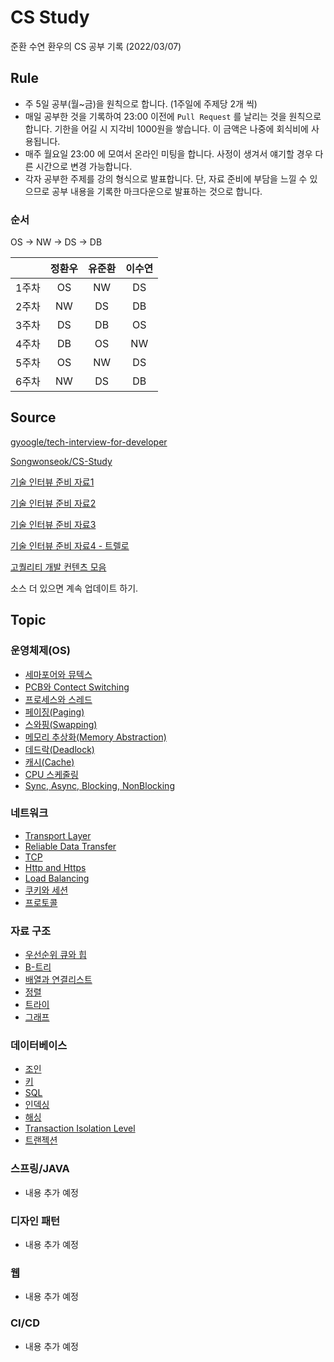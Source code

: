 # CS Study

준환 수연 환우의 CS 공부 기록 (2022/03/07)

## Rule

- 주 5일 공부(월~금)을 원칙으로 합니다. (1주일에 주제당 2개 씩)
- 매일 공부한 것을 기록하여 23:00 이전에 `Pull Request` 를 날리는 것을 원칙으로 합니다. 기한을 어길 시 지각비 1000원을 쌓습니다. 이 금액은 나중에 회식비에 사용됩니다.
- 매주 월요일 23:00 에 모여서 온라인 미팅을 합니다. 사정이 생겨서 얘기할 경우 다른 시간으로 변경 가능합니다.
- 각자 공부한 주제를 강의 형식으로 발표합니다. 단, 자료 준비에 부담을 느낄 수 있으므로 공부 내용을 기록한 마크다운으로 발표하는 것으로 합니다.

### 순서

OS -> NW -> DS -> DB

| &nbsp; | 정환우 | 유준환 | 이수연 |
| :----: | :----: | :----: | :----: |
| 1주차  |   OS   |   NW   |   DS   |
| 2주차  |   NW   |   DS   |   DB   |
| 3주차  |   DS   |   DB   |   OS   |
| 4주차  |   DB   |   OS   |   NW   |
| 5주차  |   OS   |   NW   |   DS   |
| 6주차  |   NW   |   DS   |   DB   |

## Source

[gyoogle/tech-interview-for-developer](https://github.com/gyoogle/tech-interview-for-developer)

[Songwonseok/CS-Study](https://github.com/Songwonseok/CS-Study)

[기술 인터뷰 준비 자료1](https://github.com/JaeYeopHan/Interview_Question_for_Beginner)

[기술 인터뷰 준비 자료2](https://github.com/WooVictory/Ready-For-Tech-Interview)

[기술 인터뷰 준비 자료3](https://github.com/devham76/tech-interview-study)

[기술 인터뷰 준비 자료4 - 트렐로](https://trello.com/b/BWtpfywH/신입-개발자-기술면접)

[고퀄리티 개발 컨텐츠 모음](https://github.com/Integerous/goQuality-dev-contents)

소스 더 있으면 계속 업데이트 하기.

## Topic

### 운영체제(OS)

- [세마포어와 뮤텍스](OS/Critical%20Region,Mutex%20and%20Semaphore.md)
- [PCB와 Contect Switching](OS/PCB%20and%20Context%20Switch.md)
- [프로세스와 스레드](OS/Process%20And%20Thread.md)
- [페이징(Paging)](OS/Paging.md)
- [스와핑(Swapping)](OS/Swapping.md)
- [메모리 추상화(Memory Abstraction)](OS/MemoryAbstraction.md)
- [데드락(Deadlock)](OS/Deadlock.md)
- [캐시(Cache)](OS/Cache.md)
- [CPU 스케줄링](OS/Scheduling.md)
- [Sync, Async, Blocking, NonBlocking](OS/Sync%20and%20Async.md)

### 네트워크

- [Transport Layer](network/Transport%20Layer.md)
- [Reliable Data Transfer](network/Reliable%20Data%20Transfer.md)
- [TCP](network/TCP.md)
- [Http and Https](network/HTTP&HTTPS.md)
- [Load Balancing](network/Load%20Balancing.md)
- [쿠키와 세션](network/cookie%26session.md)
- [프로토콜](network/Protocol.md)

### 자료 구조

- [우선순위 큐와 힙](DataStructure/PriorityQueue.md)
- [B-트리](DataStructure/B-Tree.md)
- [배열과 연결리스트](DataStructure/Array%20and%20LinkedList.md)
- [정렬](DataStructure/Sotring.md)
- [트라이](DataStructure/Trie.md)
- [그래프](DataStructure/Graph.md)

### 데이터베이스

- [조인](DB/join.md)
- [키](DB/key.md)
- [SQL](DB/sql.md)
- [인덱싱](DB/Indexing.md)
- [해싱](DB/Hashing.md)
- [Transaction Isolation Level](DB/Transaction%20Isolation%20Level.md)
- [트랜젝션](DB/Transaction.md)

### 스프링/JAVA

- 내용 추가 예정

### 디자인 패턴

- 내용 추가 예정

### 웹

- 내용 추가 예정

### CI/CD

- 내용 추가 예정

